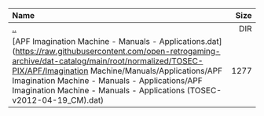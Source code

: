 |Name|Size|
|:---|---:|
|[..](../index.html)|DIR|
|[APF Imagination Machine - Manuals - Applications.dat](https://raw.githubusercontent.com/open-retrogaming-archive/dat-catalog/main/root/normalized/TOSEC-PIX/APF/Imagination Machine/Manuals/Applications/APF Imagination Machine - Manuals - Applications/APF Imagination Machine - Manuals - Applications (TOSEC-v2012-04-19_CM).dat)|1277|
